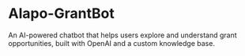# Alapo-GrantBot
An AI-powered chatbot that helps users explore and understand grant opportunities, built with OpenAI and a custom knowledge base.
